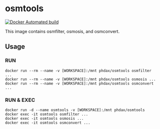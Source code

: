osmtools
====================

[![Docker Automated build](https://img.shields.io/docker/automated/jrottenberg/ffmpeg.svg)](https://hub.docker.com/r/phdax/osmtools/)

This image contains osmfilter, osmosis, and osmconvert.

## Usage

### RUN
```
docker run --rm --name -v [WORKSPACE]:/mnt phdax/osmtools osmfilter ...
docker run --rm --name -v [WORKSPACE]:/mnt phdax/osmtools osmosis ...
docker run --rm --name -v [WORKSPACE]:/mnt phdax/osmtools osmconvert ...
```

### RUN & EXEC
```
docker run -d --name osmtools -v [WORKSPACE]:/mnt phdax/osmtools
docker exec -it osmtools osmfilter ...
docker exec -it osmtools osmosis ...
docker exec -it osmtools osmconvert ...
```


